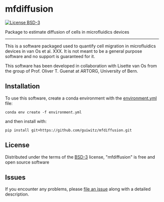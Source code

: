 # mfdiffusion

[![License BSD-3](https://img.shields.io/pypi/l/mfdiffusion.svg?color=green)](https://github.com/guiwitz/mfdiffusion/raw/main/LICENSE)

Package to estimate diffusion of cells in microfluidics devices

----------------------------------

This is a software packaged used to quantify cell migration in microfluidics devices in van Os et al. XXX. It is not meant to be a general purpose software and no support is guaranteed for it.

This software has been developed in collaboration with Lisette van Os from the group of Prof. Oliver T. Guenat at ARTORG, University of Bern.

## Installation

To use this software, create a conda environment with the [environment.yml](environment.yml) file:

    conda env create -f environment.yml

and then install with:

    pip install git+https://github.com/guiwitz/mfdiffusion.git


## License

Distributed under the terms of the [BSD-3] license,
"mfdiffusion" is free and open source software

## Issues

If you encounter any problems, please [file an issue] along with a detailed description.

[BSD-3]: http://opensource.org/licenses/BSD-3-Clause
[file an issue]: https://github.com/guiwitz/mfdiffusion/issues